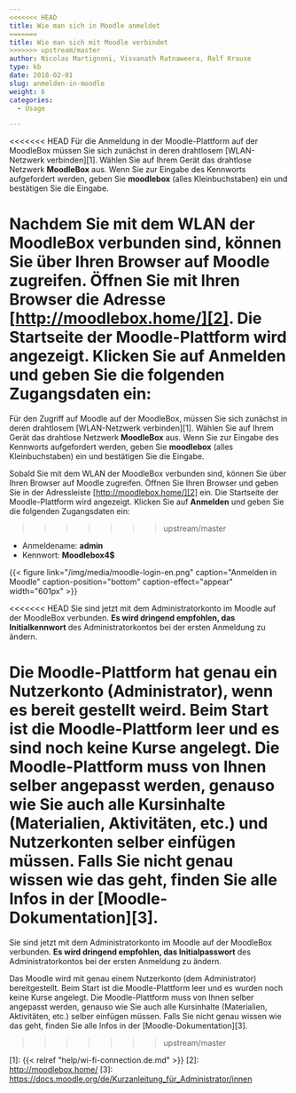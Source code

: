 ```yaml
---
<<<<<<< HEAD
title: Wie man sich in Moodle anmeldet
=======
title: Wie man sich mit Moodle verbindet
>>>>>>> upstream/master
author: Nicolas Martignoni, Visvanath Ratnaweera, Ralf Krause
type: kb
date: 2018-02-01
slug: anmelden-in-moodle
weight: 6
categories:
  - Usage

---
```

<<<<<<< HEAD
Für die Anmeldung in der Moodle-Plattform auf der MoodleBox müssen Sie sich zunächst in deren drahtlosem [WLAN-Netzwerk verbinden][1]. Wählen Sie auf Ihrem Gerät das drahtlose Netzwerk __MoodleBox__ aus. Wenn Sie zur Eingabe des Kennworts aufgefordert werden, geben Sie __moodlebox__ (alles Kleinbuchstaben) ein und bestätigen Sie die Eingabe.

Nachdem Sie mit dem WLAN der MoodleBox verbunden sind, können Sie über Ihren Browser auf Moodle zugreifen. Öffnen Sie mit Ihren Browser die Adresse [http://moodlebox.home/][2]. Die Startseite der Moodle-Plattform wird angezeigt. Klicken Sie auf __Anmelden__ und geben Sie die folgenden Zugangsdaten ein:
=======
Für den Zugriff auf Moodle auf der MoodleBox, müssen Sie sich zunächst in deren drahtlosem [WLAN-Netzwerk verbinden][1]. Wählen Sie auf Ihrem Gerät das drahtlose Netzwerk __MoodleBox__ aus. Wenn Sie zur Eingabe des Kennworts aufgefordert werden, geben Sie __moodlebox__ (alles Kleinbuchstaben) ein und bestätigen Sie die Eingabe.

Sobald Sie mit dem WLAN der MoodleBox verbunden sind, können Sie über Ihren Browser auf Moodle zugreifen. Öffnen Sie Ihren Browser und geben Sie in der Adressleiste [http://moodlebox.home/][2] ein. Die Startseite der Moodle-Plattform wird angezeigt. Klicken Sie auf __Anmelden__ und geben Sie die folgenden Zugangsdaten ein:
>>>>>>> upstream/master

  * Anmeldename: __admin__
  * Kennwort: __Moodlebox4$__

{{< figure link="/img/media/moodle-login-en.png" caption="Anmelden in Moodle" caption-position="bottom" caption-effect="appear" width="601px" >}}


<<<<<<< HEAD
Sie sind jetzt mit dem Administratorkonto im Moodle auf der MoodleBox verbunden. __Es wird dringend empfohlen, das Initialkennwort__ des Administratorkontos bei der ersten Anmeldung zu ändern.

Die Moodle-Plattform hat genau ein Nutzerkonto (Administrator), wenn es bereit gestellt weird. Beim Start ist die Moodle-Plattform leer und es sind noch keine Kurse angelegt. Die Moodle-Plattform muss von Ihnen selber angepasst werden, genauso wie Sie auch alle Kursinhalte (Materialien, Aktivitäten, etc.) und Nutzerkonten selber einfügen müssen. Falls Sie nicht genau wissen wie das geht, finden Sie alle Infos in der [Moodle-Dokumentation][3].
=======
Sie sind jetzt mit dem Administratorkonto im Moodle auf der MoodleBox verbunden. __Es wird dringend empfohlen, das Initialpasswort__ des Administratorkontos bei der ersten Anmeldung zu ändern.

Das Moodle wird mit genau einem Nutzerkonto (dem Administrator) bereitgestellt. Beim Start ist die Moodle-Plattform leer und es wurden noch keine Kurse angelegt. Die Moodle-Plattform muss von Ihnen selber angepasst werden, genauso wie Sie auch alle Kursinhalte (Materialien, Aktivitäten, etc.) selber einfügen müssen. Falls Sie nicht genau wissen wie das geht, finden Sie alle Infos in der [Moodle-Dokumentation][3].
>>>>>>> upstream/master

 [1]: {{< relref "help/wi-fi-connection.de.md" >}}
 [2]: http://moodlebox.home/
 [3]: https://docs.moodle.org/de/Kurzanleitung_für_Administrator/innen
